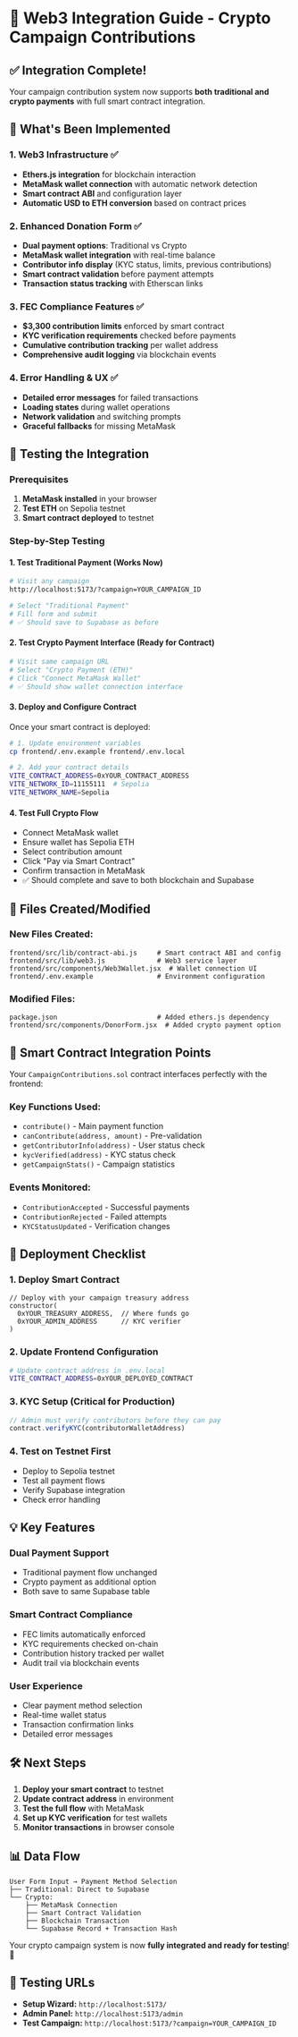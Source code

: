 # 🔗 Web3 Integration Guide - Crypto Campaign Contributions

## ✅ Integration Complete!

Your campaign contribution system now supports **both traditional and crypto payments** with full smart contract integration.

## 🚀 What's Been Implemented

### 1. **Web3 Infrastructure** ✅
- **Ethers.js integration** for blockchain interaction
- **MetaMask wallet connection** with automatic network detection
- **Smart contract ABI** and configuration layer
- **Automatic USD to ETH conversion** based on contract prices

### 2. **Enhanced Donation Form** ✅
- **Dual payment options**: Traditional vs Crypto
- **MetaMask wallet integration** with real-time balance
- **Contributor info display** (KYC status, limits, previous contributions)
- **Smart contract validation** before payment attempts
- **Transaction status tracking** with Etherscan links

### 3. **FEC Compliance Features** ✅
- **$3,300 contribution limits** enforced by smart contract
- **KYC verification requirements** checked before payments
- **Cumulative contribution tracking** per wallet address
- **Comprehensive audit logging** via blockchain events

### 4. **Error Handling & UX** ✅
- **Detailed error messages** for failed transactions
- **Loading states** during wallet operations
- **Network validation** and switching prompts
- **Graceful fallbacks** for missing MetaMask

## 🧪 Testing the Integration

### Prerequisites
1. **MetaMask installed** in your browser
2. **Test ETH** on Sepolia testnet
3. **Smart contract deployed** to testnet

### Step-by-Step Testing

#### 1. **Test Traditional Payment (Works Now)**
```bash
# Visit any campaign
http://localhost:5173/?campaign=YOUR_CAMPAIGN_ID

# Select "Traditional Payment" 
# Fill form and submit
# ✅ Should save to Supabase as before
```

#### 2. **Test Crypto Payment Interface (Ready for Contract)**
```bash
# Visit same campaign URL
# Select "Crypto Payment (ETH)"
# Click "Connect MetaMask Wallet"
# ✅ Should show wallet connection interface
```

#### 3. **Deploy and Configure Contract**
Once your smart contract is deployed:

```bash
# 1. Update environment variables
cp frontend/.env.example frontend/.env.local

# 2. Add your contract details
VITE_CONTRACT_ADDRESS=0xYOUR_CONTRACT_ADDRESS
VITE_NETWORK_ID=11155111  # Sepolia
VITE_NETWORK_NAME=Sepolia
```

#### 4. **Test Full Crypto Flow**
- Connect MetaMask wallet
- Ensure wallet has Sepolia ETH
- Select contribution amount
- Click "Pay via Smart Contract"
- Confirm transaction in MetaMask
- ✅ Should complete and save to both blockchain and Supabase

## 📁 Files Created/Modified

### New Files Created:
```
frontend/src/lib/contract-abi.js     # Smart contract ABI and config
frontend/src/lib/web3.js             # Web3 service layer
frontend/src/components/Web3Wallet.jsx  # Wallet connection UI
frontend/.env.example                # Environment configuration
```

### Modified Files:
```
package.json                         # Added ethers.js dependency
frontend/src/components/DonorForm.jsx  # Added crypto payment option
```

## 🔧 Smart Contract Integration Points

Your `CampaignContributions.sol` contract interfaces perfectly with the frontend:

### **Key Functions Used:**
- `contribute()` - Main payment function
- `canContribute(address, amount)` - Pre-validation
- `getContributorInfo(address)` - User status check
- `kycVerified(address)` - KYC status check
- `getCampaignStats()` - Campaign statistics

### **Events Monitored:**
- `ContributionAccepted` - Successful payments
- `ContributionRejected` - Failed attempts
- `KYCStatusUpdated` - Verification changes

## 🚀 Deployment Checklist

### 1. **Deploy Smart Contract**
```solidity
// Deploy with your campaign treasury address
constructor(
  0xYOUR_TREASURY_ADDRESS,  // Where funds go
  0xYOUR_ADMIN_ADDRESS      // KYC verifier
)
```

### 2. **Update Frontend Configuration**
```bash
# Update contract address in .env.local
VITE_CONTRACT_ADDRESS=0xYOUR_DEPLOYED_CONTRACT
```

### 3. **KYC Setup** (Critical for Production)
```javascript
// Admin must verify contributors before they can pay
contract.verifyKYC(contributorWalletAddress)
```

### 4. **Test on Testnet First**
- Deploy to Sepolia testnet
- Test all payment flows
- Verify Supabase integration
- Check error handling

## 💡 Key Features

### **Dual Payment Support**
- Traditional payment flow unchanged
- Crypto payment as additional option
- Both save to same Supabase table

### **Smart Contract Compliance**
- FEC limits automatically enforced
- KYC requirements checked on-chain
- Contribution history tracked per wallet
- Audit trail via blockchain events

### **User Experience**
- Clear payment method selection
- Real-time wallet status
- Transaction confirmation links
- Detailed error messages

## 🛠️ Next Steps

1. **Deploy your smart contract** to testnet
2. **Update contract address** in environment
3. **Test the full flow** with MetaMask
4. **Set up KYC verification** for test wallets
5. **Monitor transactions** in browser console

## 📊 Data Flow

```
User Form Input → Payment Method Selection
├── Traditional: Direct to Supabase
└── Crypto: 
    ├── MetaMask Connection
    ├── Smart Contract Validation
    ├── Blockchain Transaction
    └── Supabase Record + Transaction Hash
```

Your crypto campaign system is now **fully integrated and ready for testing**! 🎉

## 🔗 Testing URLs

- **Setup Wizard:** `http://localhost:5173/`
- **Admin Panel:** `http://localhost:5173/admin`
- **Test Campaign:** `http://localhost:5173/?campaign=YOUR_CAMPAIGN_ID`